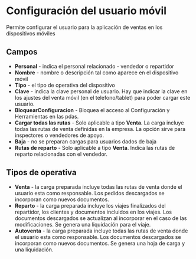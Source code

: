 
# Configuración del usuario móvil

Permite configurar el usuario para la aplicación de ventas en los dispositivos móviles

## Campos
 * **Personal** - indica el personal relacionado - vendedor o repartidor
 * **Nombre** - nombre o descripción tal como aparece en el dispositivo móvil
 * **Tipo** - el tipo de operativa del dispositivo
 * **Clave** - indica la clave personal de usuario. Hay que indicar la clave en los ajustes del venta móvil
(en el telefono/tablet) para poder cargar este usuario.
 * **BloquearConfiguracion** - Bloquea el acceso al Configuración y Herramientas en las pdas.
 * **Cargar todas las rutas** - Solo aplicable a tipo **Venta**.
 La carga incluye todas las rutas de venta definidas en la empresa. La opción sirve para inspectores o vendedores de apoyo.
 * **Baja** - no se preparan cargas para usuarios dados de baja
 * **Rutas de reparto** - Solo aplicable a tipo **Venta**.
 Indica las rutas de reparto relacionadas con el vendedor.

## Tipos de operativa
 * **Venta** - la carga preparada incluye todas las rutas de venta donde el usuario esta como responsable.
 Los pedidos descargados se incorporan como nuevos documentos.
 * **Reparto** - la carga preparada incluye los viajes finalizados del repartidor, los clientes y documentos incluidos
 en los viajes. Los documentos descargados se actualizan al incorporar en el caso de las modificaciones.
 Se genera una liquidación para el viaje.
 * **Autoventa** - la carga preparada incluye todas las rutas de venta donde el usuario esta como responsable.
Los documentos descargados se incorporan como nuevos documentos. Se genera una hoja de carga y una liquidación.
